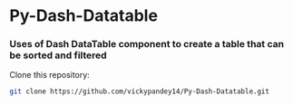 # Py-Dash-Datatable

### Uses of Dash DataTable component to create a table that can be sorted and filtered

Clone this repository:

   ```bash
   git clone https://github.com/vickypandey14/Py-Dash-Datatable.git
   ```